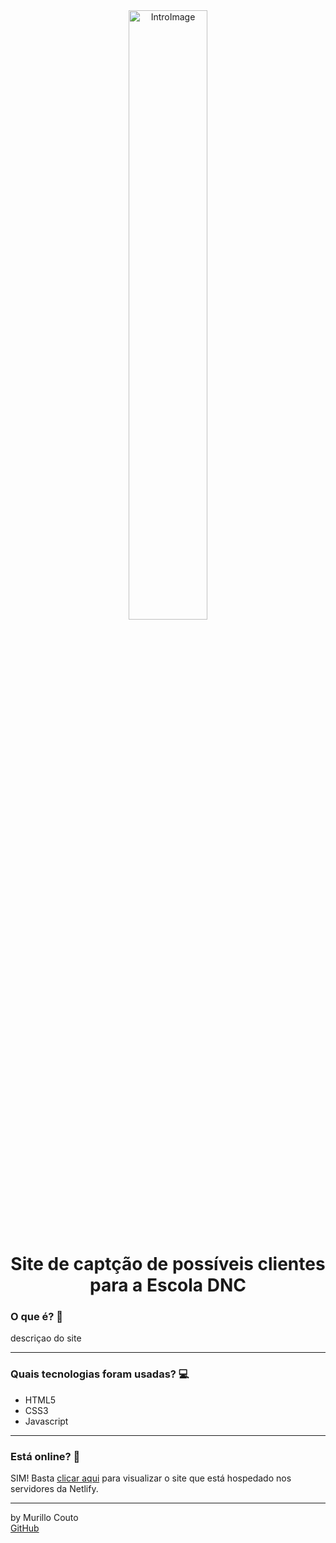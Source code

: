 <div align="center">
	<a href="(https://github.com/MurilloCouto/Landing-Page-DNC)" target="_blank">
		<img src="" alt="IntroImage" width="50%"/>
	</a>
</div>

<div align="center">
	<h1>Site de captção de possíveis clientes para a Escola DNC</h1>
</div>

### O que é? 🤔
descriçao do site
<hr>

### Quais tecnologias foram usadas? 💻
- HTML5
- CSS3
- Javascript
<hr>

### Está online? 📡
SIM! Basta [clicar aqui](https://landingpagedncschool.netlify.app/) para visualizar o site que está hospedado nos servidores da Netlify.
<hr>

by Murillo Couto<br>
[GitHub](https://github.com/MurilloCouto)
